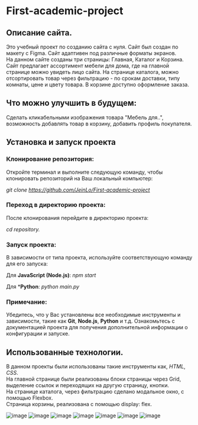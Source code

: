 # First-academic-project

## Описание сайта.
Это учебный проект по созданию сайта с нуля. Сайт был создан по макету с Figma. Сайт адаптивен под различные форматы экранов.  
На данном сайте созданы три страницы: Главная, Каталог и Корзина. Сайт предлагает ассортимент мебели для дома, где на главной странице можно увидеть лицо сайта.
На странице каталога, можно отсортировать товар через фильтрацию - по срокам доставки, типу комнаты, цене и цвету товара.
В корзине доступно оформление заказа.

## Что можно улучшить в будущем:
Сделать кликабельными изображения товара "Мебель для..", возможность добавлять товар в корзину, добавить профиль покупателя.

## Установка и запуск проекта

### Клонирование репозитория:
Откройте терминал и выполните следующую команду, чтобы клонировать репозиторий на Ваш локальный компьютер:

*git clone https://github.com/JeinLo/First-academic-project*

### Переход в директорию проекта:
После клонирования перейдите в директорию проекта:

*cd repository.*

### Запуск проекта:
В зависимости от типа проекта, используйте соответствующую команду для его запуска:

Для **JavaScript (Node.js)**:
*npm start*

Для ***Python**:
*python main.py*

### Примечание:
Убедитесь, что у Вас установлены все необходимые инструменты и зависимости, такие как **Git**, **Node.js**, **Python** и т.д.
Ознакомьтесь с документацией проекта для получения дополнительной информации о конфигурации и запуске.

## Использованные технологии.

В данном проекты были использованы такие инструменты как, *HTML*, *CSS*.  
На главной странице были реализованы блоки страницы через Grid, выделение ссылок и переходящих на другую страницу, кнопки.    
На странице каталога, через фильтрацию сделано модальное окно, с помощью Flexbox.  
Страница корзины, реализована с помощью display: flex.  

![image](https://github.com/user-attachments/assets/8365fcd1-0ae9-49d1-87a7-5cb2ee480ce0)
![image](https://github.com/user-attachments/assets/c6738618-6319-4028-aa72-6112a9604b21)
![image](https://github.com/user-attachments/assets/c73c7294-134c-4f0c-9bb3-eb68c28952a6)
![image](https://github.com/user-attachments/assets/94409566-7ce9-4c46-8401-7634fdd583d4)
![image](https://github.com/user-attachments/assets/90adb08d-6cc6-49b9-9ecc-1b234f58d129)
![image](https://github.com/user-attachments/assets/365d0c3e-246d-4204-b153-e921a8e1a04c)
![image](https://github.com/user-attachments/assets/643e8a6c-b0b4-45d3-bc94-afaeddd2f1b5)







